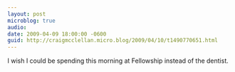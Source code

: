 ```yaml
---
layout: post
microblog: true
audio: 
date: 2009-04-09 18:00:00 -0600
guid: http://craigmcclellan.micro.blog/2009/04/10/t1490770651.html
---
```

I wish I could be spending this morning at Fellowship instead of the dentist.

